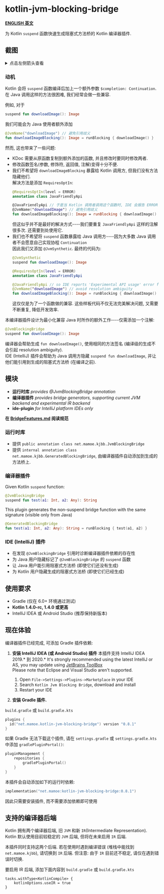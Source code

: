 # kotlin-jvm-blocking-bridge

**[ENGLISH 英文](./README.md)**

为 Kotlin `suspend` 函数快速生成阻塞式方法桥的 Kotlin 编译器插件.

## 截图
<details>

<summary>点击左侧箭头查看</summary>

Kotlin 挂起函数:  
![image_2.png](https://i.loli.net/2020/08/08/d5cYwhQqeuj8Nvf.png)

阻塞式方法桥调用:  
![image.png](https://i.loli.net/2020/08/08/tJyGeOcB8E4muQ5.png)

文档和跳转支持:  
![image_1.png](https://i.loli.net/2020/08/08/koCl6zj4OAJ5aUN.png)

</details>

### 动机
Kotlin 会将 `suspend` 函数编译后加上一个额外参数 `$completion: Continuation`. 在 Java 调用这样的方法很困难, 我们经常会做一些兼容.

例如, 对于
```kotlin
suspend fun downloadImage(): Image
```
我们可能会为 Java 使用者额外添加
```kotlin
@JvmName("downloadImage") // 避免引用歧义
fun downloadImageBlocking(): Image = runBlocking { downloadImage() }
```

然而, 这也带来了一些问题:
- KDoc 需要从原函数复制到额外添加的函数, 并且修改时要同时修改两者.
- 修改函数签名(参数, 修饰符, 返回值, 注解)变得十分不便.
- 我们不希望将 `downloadImageBlocking` 暴露给 Kotlin 调用方, 但我们没有方法隐藏他们.  
  解决方法是添加 `RequiresOptIn`:
  ```kotlin
  @RequiresOptIn(level = ERROR)
  annotation class JavaFriendlyApi
  
  @JavaFriendlyApi // 于是当 Kotlin 调用者调用这个函数时, IDE 会报告 ERROR 级别的错误 'Experimental API usage'
  @JvmName("downloadImage") // 避免引用歧义
  fun downloadImageBlocking(): Image = runBlocking { downloadImage() }
  ```
  但这似乎并不是最好的解决方式----我们要重复 `JavaFriendlyApi` 这样的注解很多次. 还需要到处使用它.
- 我们也不希望将 `suspend` 函数暴露给 Java 调用方----因为大多数 Java 调用者不会愿意自己实现协程 `Continuation`  
  因此我们又添加 `@JvmSynthetic`. 最终的代码为:
  ```kotlin
  @JvmSynthetic
  suspend fun downloadImage(): Image

  @RequiresOptIn(level = ERROR)
  annotation class JavaFriendlyApi
  
  @JavaFriendlyApi // so IDE reports 'Experimental API usage' error for calling from Kotlin.
  @JvmName("downloadImage") // avoid resolution ambiguity
  fun downloadImageBlocking(): Image = runBlocking { downloadImage() }
  ```
  这仅仅是为了一个函数做的兼容. 这些样板代码不仅无法完美解决问题, 又需要不断重复, 降低开发效率.

本编译器插件设计为最小化兼容 Java 时所作的额外工作----仅需添加一个注解:
```kotlin
@JvmBlockingBridge
suspend fun downloadImage(): Image
```
编译器会帮助生成 `fun downloadImage()`, 使用相同的方法签名 (编译级的生成不会引起 resolution ambiguity).  
IDE (IntelliJ) 插件会帮助为 Java 调用方隐藏 `suspend fun downloadImage`, 并让他们能引用到生成的阻塞式方法桥 (在编译之前).

## 模块
- **运行时库**  *provides @JvmBlockingBridge annotation*
- **编译器插件**  *provides bridge generators, supporting current JVM backend and experimental IR backend*
- **ide-plugin**  *for IntelliJ platform IDEs only*

**在 [BridgeFeatures.md](BridgeFeatures.md) 阅读规范**

### 运行时库

- 提供 `public annotation class net.mamoe.kjbb.JvmBlockingBridge`
- 提供 `internal annotation class net.mamoe.kjbb.GeneratedBlockingBridge`, 由编译器插件自动添加到生成的方法桥上.

### 编译器插件

Given Kotlin `suspend` function:
```kotlin
@JvmBlockingBridge
suspend fun test(a1: Int, a2: Any): String
```

This plugin generates the non-suspend bridge function with the same signature (visible only from Java)
```kotlin
@GeneratedBlockingBridge
fun test(a1: Int, a2: Any): String = runBlocking { test(a1, a2) }
```

### IDE (IntelliJ) 插件

- 在发现 `@JvmBlockingBridge` 引用时诊断编译器插件依赖的存在性
- 为 Java 用户隐藏标记了 `@JvmBlockingBridge` 的 `suspend` 函数
- 让 Java 用户能引用阻塞式方法桥 (即使它们还没有生成)
- 为 Kotlin 用户隐藏生成的阻塞式方法桥 (即使它们已经生成)

## 使用要求
- Gradle (仅在 6.0+ 环境通过测试)
- **Kotlin 1.4.0-rc, 1.4.0 或更高**
- IntelliJ IDEA 或 Android Studio (推荐保持新版本)

## 现在体验

编译器插件已经完成, 可添加 Gradle 插件依赖:

1. **安装 IntelliJ IDEA (或 Android Studio) 插件**
   本插件支持 IntelliJ IDEA 2019.\* 到 2020.\*
   It's strongly recommended using the latest IntelliJ or AS, you may update using [JetBrains ToolBox](https://www.jetbrains.com/toolbox-app/)  
   Please note that Eclipse and Visual Studio aren't supported.

   1. Open `File->Settings->Plugins->Marketplace` in your IDE
   2. Search `Kotlin Jvm Blocking Bridge`, download and install
   3. Restart your IDE


2. **安装 Gradle 插件.**

`build.gradle` 或 `build.gradle.kts`
```kotlin
plugins {
  id("net.mamoe.kotlin-jvm-blocking-bridge") version "0.8.1"
}
```

如果 Gradle 无法下载这个插件, 请在 `settings.gradle` 或 `settings.gradle.kts` 中添加 `gradlePluginPortal()`:
```kotlin
pluginManagement {
    repositories {
        gradlePluginPortal()
    }
}
```

本插件会自动添加如下的运行时依赖:
```kotlin
implementation("net.mamoe:kotlin-jvm-blocking-bridge:0.8.1")
```
因此只需要安装插件, 而不需要添加依赖即可使用

## 支持的编译器后端

Kotlin 拥有两个编译器后端, 旧 `JVM` 和新 `IR`(Intermediate Representation).  
Kotlin 默认使用目前较稳定的 `JVM` 后端, 但将在未来启用 `IR` 后端.

本插件同时支持这两个后端. 若在使用时遇到编译错误 (堆栈中能找到 `net.mamoe.kjbb`), 请切换到 `IR` 后端.
但注意: 由于 `IR` 目前还不稳定, 请仅在遇到错误时切换.

要启用 IR 后端, 添加下面内容到 `build.gradle` 或 `build.gradle.kts`
```kotlin=
tasks.withType<KotlinCompile> {
    kotlinOptions.useIR = true
}
```
